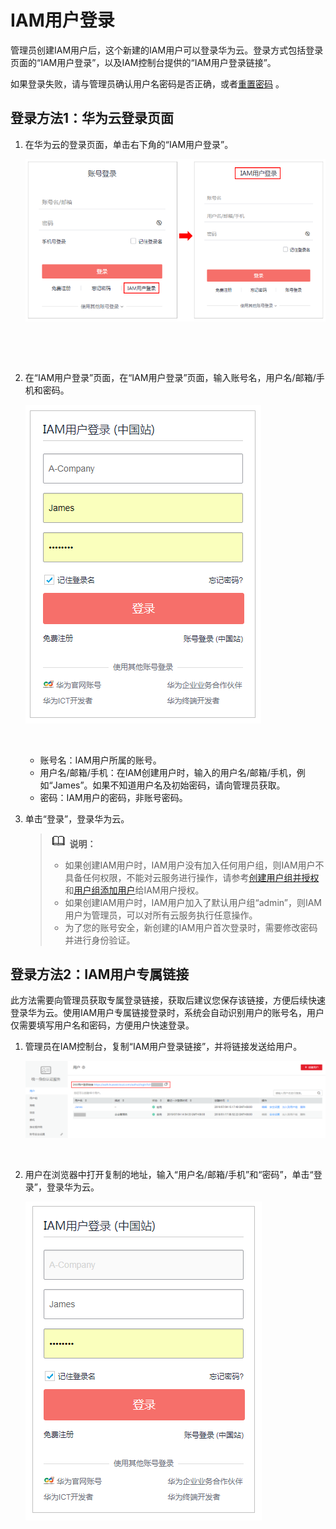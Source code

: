 # IAM用户登录<a name="iam_01_0552"></a>

管理员创建IAM用户后，这个新建的IAM用户可以登录华为云。登录方式包括登录页面的“IAM用户登录”，以及IAM控制台提供的“IAM用户登录链接”。

如果登录失败，请与管理员确认用户名密码是否正确，或者[重置密码](https://support.huaweicloud.com/iam_faq/iam_01_0314.html#section1)  。

## 登录方法1：华为云登录页面<a name="section6631447142015"></a>

1.  在华为云的登录页面，单击右下角的“IAM用户登录”。

    ![](figures/Snap25.png)

      

      

2.  在“IAM用户登录”页面，在“IAM用户登录”页面，输入账号名，用户名/邮箱/手机和密码。

    ![](figures/zh-cn_image_0156275111.png)

      

    -   账号名：IAM用户所属的账号。
    -   用户名/邮箱/手机：在IAM创建用户时，输入的用户名/邮箱/手机，例如“James”。如果不知道用户名及初始密码，请向管理员获取。
    -   密码：IAM用户的密码，非账号密码。

3.  单击“登录”，登录华为云。

    >![](public_sys-resources/icon-note.gif) **说明：**   
    >-   如果创建IAM用户时，IAM用户没有加入任何用户组，则IAM用户不具备任何权限，不能对云服务进行操作，请参考[创建用户组并授权](创建用户组并授权.md)和[用户组添加用户](用户组添加用户.md)给IAM用户授权。  
    >-   如果创建IAM用户时，IAM用户加入了默认用户组“admin”，则IAM用户为管理员，可以对所有云服务执行任意操作。  
    >-   为了您的账号安全，新创建的IAM用户首次登录时，需要修改密码并进行身份验证。  


## 登录方法2：IAM用户专属链接<a name="section1963517471208"></a>

此方法需要向管理员获取专属登录链接，获取后建议您保存该链接，方便后续快速登录华为云。使用IAM用户专属链接登录时，系统会自动识别用户的账号名，用户仅需要填写用户名和密码，方便用户快速登录。

1.  管理员在IAM控制台，复制“IAM用户登录链接”，并将链接发送给用户。

    ![](figures/zh-cn_image_0177774524.png)

      

2.  用户在浏览器中打开复制的地址，输入“用户名/邮箱/手机”和“密码”，单击“登录”，登录华为云。

    ![](figures/zh-cn_image_0170100904.png)

      


